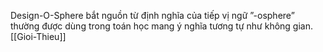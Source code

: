 Design-O-Sphere bắt nguồn từ định nghĩa của tiếp vị ngữ ”-osphere” thường được dùng trong toán học mang ý nghĩa tương tự như không gian. [[Gioi-Thieu]]
